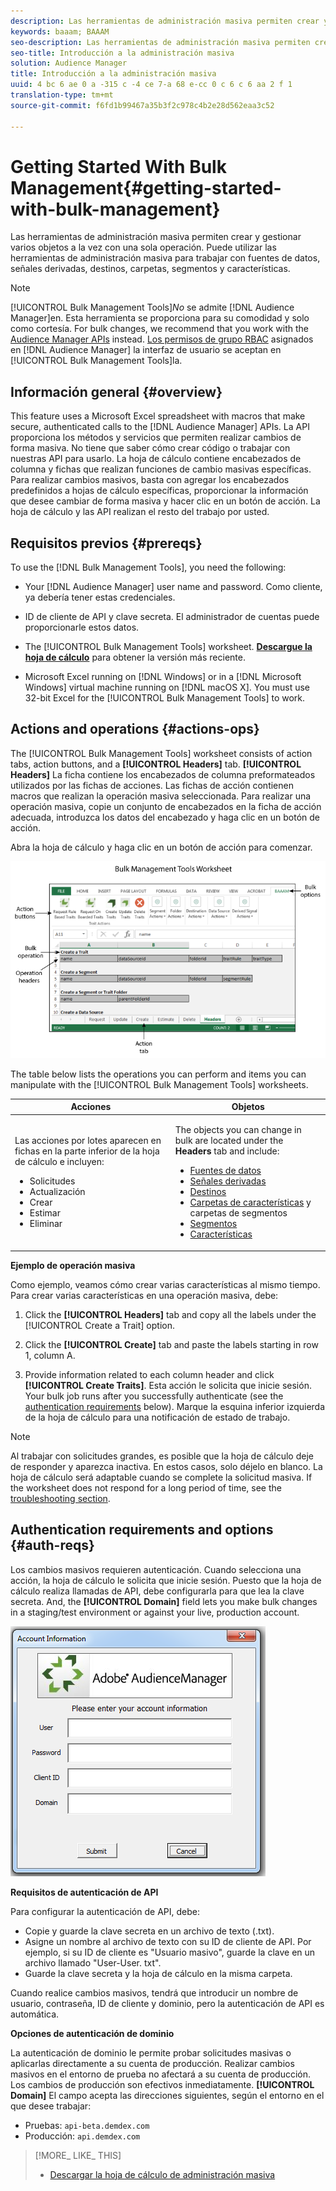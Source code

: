 ```yaml
---
description: Las herramientas de administración masiva permiten crear y gestionar varios objetos a la vez con una sola operación. Puede utilizar las herramientas de administración masiva para trabajar con fuentes de datos, señales derivadas, destinos, carpetas, segmentos y características.
keywords: baaam; BAAAM
seo-description: Las herramientas de administración masiva permiten crear y gestionar varios objetos a la vez con una sola operación. Puede utilizar las herramientas de administración masiva para trabajar con fuentes de datos, señales derivadas, destinos, carpetas, segmentos y características.
seo-title: Introducción a la administración masiva
solution: Audience Manager
title: Introducción a la administración masiva
uuid: 4 bc 6 ae 0 a -315 c -4 ce 7-a 68 e-cc 0 c 6 c 6 aa 2 f 1
translation-type: tm+mt
source-git-commit: f6fd1b99467a35b3f2c978c4b2e28d562eaa3c52

---
```



# Getting Started With Bulk Management{#getting-started-with-bulk-management}

Las herramientas de administración masiva permiten crear y gestionar varios objetos a la vez con una sola operación. Puede utilizar las herramientas de administración masiva para trabajar con fuentes de datos, señales derivadas, destinos, carpetas, segmentos y características.

<!-- 

c_bulk_start.xml

 -->

>[!NOTE]
>
>[!UICONTROL Bulk Management Tools]*No* se admite [!DNL Audience Manager]en. Esta herramienta se proporciona para su comodidad y solo como cortesía. For bulk changes, we recommend that you work with the [Audience Manager APIs](../../api/rest-api-main/aam-api-getting-started.md) instead. [Los permisos de grupo RBAC](../../features/administration/administration-overview.md) asignados en [!DNL Audience Manager] la interfaz de usuario se aceptan en [!UICONTROL Bulk Management Tools]la.

## Información general {#overview}

This feature uses a Microsoft Excel spreadsheet with macros that make secure, authenticated calls to the [!DNL Audience Manager] APIs. La API proporciona los métodos y servicios que permiten realizar cambios de forma masiva. No tiene que saber cómo crear código o trabajar con nuestras API para usarlo. La hoja de cálculo contiene encabezados de columna y fichas que realizan funciones de cambio masivas específicas. Para realizar cambios masivos, basta con agregar los encabezados predefinidos a hojas de cálculo específicas, proporcionar la información que desee cambiar de forma masiva y hacer clic en un botón de acción. La hoja de cálculo y las API realizan el resto del trabajo por usted.

## Requisitos previos {#prereqs}

To use the [!DNL Bulk Management Tools], you need the following:

* Your [!DNL Audience Manager] user name and password. Como cliente, ya debería tener estas credenciales.
* ID de cliente de API y clave secreta. El administrador de cuentas puede proporcionarle estos datos.
* The [!UICONTROL Bulk Management Tools] worksheet. **[Descargue la hoja de cálculo](assets/BAAAM_August_2018.xlsm)** para obtener la versión más reciente.

* Microsoft Excel running on [!DNL Windows] or in a [!DNL Microsoft Windows] virtual machine running on [!DNL macOS X]. You must use 32-bit Excel for the [!UICONTROL Bulk Management Tools] to work.

## Actions and operations {#actions-ops}

The [!UICONTROL Bulk Management Tools] worksheet consists of action tabs, action buttons, and a **[!UICONTROL Headers]** tab. **[!UICONTROL Headers]** La ficha contiene los encabezados de columna preformateados utilizados por las fichas de acciones. Las fichas de acción contienen macros que realizan la operación masiva seleccionada. Para realizar una operación masiva, copie un conjunto de encabezados en la ficha de acción adecuada, introduzca los datos del encabezado y haga clic en un botón de acción.

Abra la hoja de cálculo y haga clic en un botón de acción para comenzar.

![](assets/bamwrkbk.png)

The table below lists the operations you can perform and items you can manipulate with the [!UICONTROL Bulk Management Tools] worksheets.

<table id="table_B9B3E09B692E42BAA52FB32C18B00709"> 
 <thead> 
  <tr> 
   <th colname="col1" class="entry"> Acciones </th> 
   <th colname="col2" class="entry"> Objetos </th> 
  </tr> 
 </thead>
 <tbody> 
  <tr> 
   <td colname="col1"> <p>Las acciones por lotes aparecen en fichas en la parte inferior de la hoja de cálculo e incluyen: </p> <p> 
     <ul id="ul_49F46B9E00C045D29E40258EB7BDCFBB"> 
      <li id="li_193C41EA19EF4D738FBA037D2BF9B05C">Solicitudes </li> 
      <li id="li_5BE2E13D839F4958AAA5C01B7EFC5096">Actualización </li> 
      <li id="li_4CCCC739795945DF8C89787F9A67EB88">Crear  </li> 
      <li id="li_C7D36D2BDF0448CEAF3A5EABE41038E8">Estimar </li> 
      <li id="li_07A3E94326124A3092362D9896EB7732">Eliminar </li> 
     </ul> </p> </td> 
   <td colname="col2"> <p>The objects you can change in bulk are located under the <b><span class="uicontrol"> Headers</span></b> tab and include: </p> <p> 
     <ul id="ul_A7A96F2B1B63430B9A1E1184AC5FA8F2"> 
      <li id="li_E3D9E2E190B04BE685337AC6140C371C"> <a href="../../features/datasources-list-and-settings.md#data-sources-list-and-settings"> Fuentes de datos</a> </li> 
      <li id="li_B645385E40684FA28770913EAF18CB2C"> <a href="../../features/derived-signals.md"> Señales derivadas</a> </li> 
      <li id="li_9059F8C4A41A410899BDEFC76D3F5949"> <a href="../../features/destinations/destinations.md"> Destinos</a> </li> 
      <li id="li_BB5A445150754E53AA38C78461326932"> <a href="../../features/traits/trait-storage.md#trait-storage"> Carpetas de características</a> y carpetas de segmentos </li> 
      <li id="li_7A27DBF64E0945CF8AE8C96E8C6EDA09"> <a href="../../features/segments/segments-purpose.md"> Segmentos</a> </li> 
      <li id="li_A4640A34930040DEA8555EAF0AE2A702"> <a href="../../features/traits/trait-details-page.md"> Características</a> </li> 
     </ul> </p> </td> 
  </tr> 
 </tbody> 
</table>

**Ejemplo de operación masiva**

Como ejemplo, veamos cómo crear varias características al mismo tiempo. Para crear varias características en una operación masiva, debe:

1. Click the **[!UICONTROL Headers]** tab and copy all the labels under the [!UICONTROL Create a Trait] option.

2. Click the **[!UICONTROL Create]** tab and paste the labels starting in row 1, column A.
3. Provide information related to each column header and click **[!UICONTROL Create Traits]**. Esta acción le solicita que inicie sesión. Your bulk job runs after you successfully authenticate (see the [authentication requirements](../../reference/bulk-management-tools/bulk-management-intro.md#auth-reqs) below). Marque la esquina inferior izquierda de la hoja de cálculo para una notificación de estado de trabajo.

>[!NOTE]
>
>Al trabajar con solicitudes grandes, es posible que la hoja de cálculo deje de responder y aparezca inactiva. En estos casos, solo déjelo en blanco. La hoja de cálculo será adaptable cuando se complete la solicitud masiva. If the worksheet does not respond for a long period of time, see the [troubleshooting section](../../reference/bulk-management-tools/bulk-troubleshooting.md).

## Authentication requirements and options {#auth-reqs}

Los cambios masivos requieren autenticación. Cuando selecciona una acción, la hoja de cálculo le solicita que inicie sesión. Puesto que la hoja de cálculo realiza llamadas de API, debe configurarla para que lea la clave secreta. And, the **[!UICONTROL Domain]** field lets you make bulk changes in a staging/test environment or against your live, production account.

![](assets/bamauth.png)

**Requisitos de autenticación de API**

Para configurar la autenticación de API, debe:

* Copie y guarde la clave secreta en un archivo de texto (.txt).
* Asigne un nombre al archivo de texto con su ID de cliente de API. Por ejemplo, si su ID de cliente es &quot;Usuario masivo&quot;, guarde la clave en un archivo llamado &quot;User-User. txt&quot;.
* Guarde la clave secreta y la hoja de cálculo en la misma carpeta.

Cuando realice cambios masivos, tendrá que introducir un nombre de usuario, contraseña, ID de cliente y dominio, pero la autenticación de API es automática.

**Opciones de autenticación de dominio**

La autenticación de dominio le permite probar solicitudes masivas o aplicarlas directamente a su cuenta de producción. Realizar cambios masivos en el entorno de prueba no afectará a su cuenta de producción. Los cambios de producción son efectivos inmediatamente. **[!UICONTROL Domain]** El campo acepta las direcciones siguientes, según el entorno en el que desee trabajar:

* Pruebas: `api-beta.demdex.com`
* Producción: `api.demdex.com`

>[!MORE_ LIKE_ THIS]
>
>* [Descargar la hoja de cálculo de administración masiva](assets/BAAAM_August_2018.xlsm)

